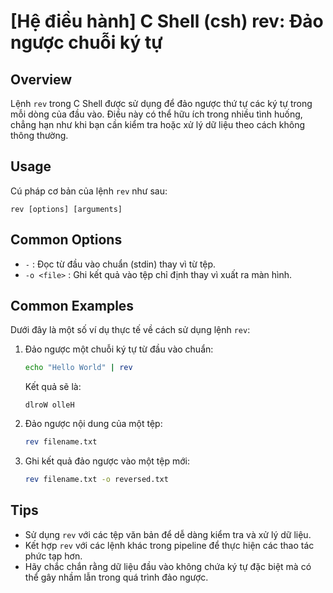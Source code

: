 # [Hệ điều hành] C Shell (csh) rev: Đảo ngược chuỗi ký tự

## Overview
Lệnh `rev` trong C Shell được sử dụng để đảo ngược thứ tự các ký tự trong mỗi dòng của đầu vào. Điều này có thể hữu ích trong nhiều tình huống, chẳng hạn như khi bạn cần kiểm tra hoặc xử lý dữ liệu theo cách không thông thường.

## Usage
Cú pháp cơ bản của lệnh `rev` như sau:
```
rev [options] [arguments]
```

## Common Options
- `-` : Đọc từ đầu vào chuẩn (stdin) thay vì từ tệp.
- `-o <file>` : Ghi kết quả vào tệp chỉ định thay vì xuất ra màn hình.

## Common Examples
Dưới đây là một số ví dụ thực tế về cách sử dụng lệnh `rev`:

1. Đảo ngược một chuỗi ký tự từ đầu vào chuẩn:
   ```bash
   echo "Hello World" | rev
   ```
   Kết quả sẽ là:
   ```
   dlroW olleH
   ```

2. Đảo ngược nội dung của một tệp:
   ```bash
   rev filename.txt
   ```

3. Ghi kết quả đảo ngược vào một tệp mới:
   ```bash
   rev filename.txt -o reversed.txt
   ```

## Tips
- Sử dụng `rev` với các tệp văn bản để dễ dàng kiểm tra và xử lý dữ liệu.
- Kết hợp `rev` với các lệnh khác trong pipeline để thực hiện các thao tác phức tạp hơn.
- Hãy chắc chắn rằng dữ liệu đầu vào không chứa ký tự đặc biệt mà có thể gây nhầm lẫn trong quá trình đảo ngược.